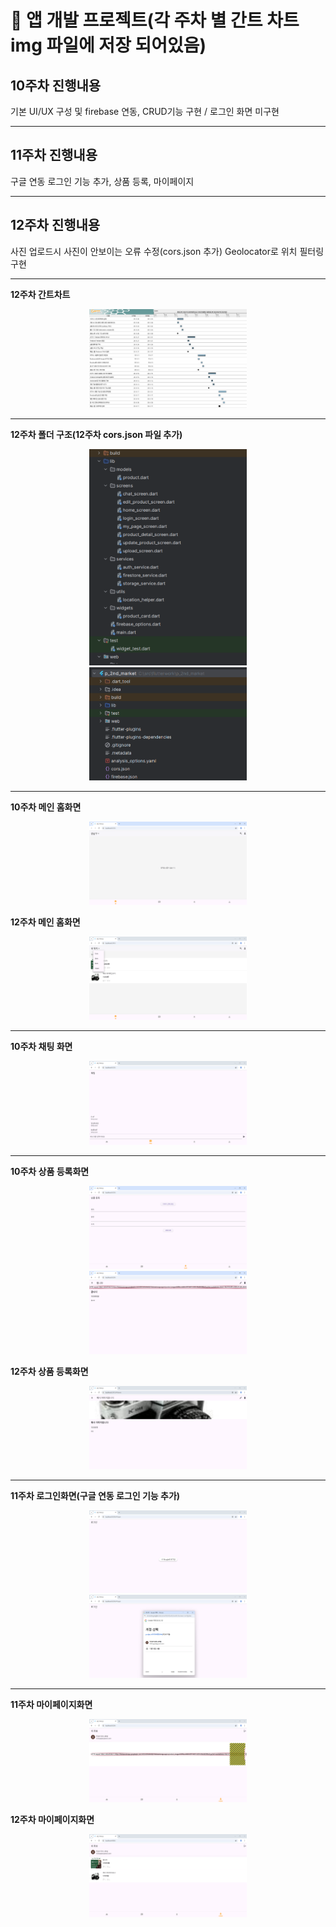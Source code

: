 # 📄 앱 개발 프로젝트(각 주차 별 간트 차트 img 파일에 저장 되어있음)

## 10주차 진행내용

기본 UI/UX 구성 및 firebase 연동, CRUD기능 구현 / 로그인 화면 미구현

---

## 11주차 진행내용

구글 연동 로그인 기능 추가, 상품 등록, 마이페이지

---

## 12주차 진행내용

사진 업로드시 사진이 안보이는 오류 수정(cors.json 추가)
Geolocator로 위치 필터링 구현

---

**12주차 간트차트**  
<div align="center">
  <img src="https://raw.githubusercontent.com/damuljang1547/flutterwork/main/2nd_Market_Project/12주차/img/week12_gantt.png" alt="12주차 간트차트" style="width: 50%;">
  
</div>

---

**12주차 폴더 구조(12주차 cors.json 파일 추가)**  
<div align="center">
  <img src="https://raw.githubusercontent.com/damuljang1547/flutterwork/main/2nd_Market_Project/10주차/img/week10_folder1.png" alt="12주차 폴더 구조" style="width: 50%;">
  <br>
  <img src="https://raw.githubusercontent.com/damuljang1547/flutterwork/main/2nd_Market_Project/12주차/img/week12_folder.png" alt="12주차 폴더 구조" style="width: 50%;">
</div>

---

**10주차 메인 홈화면**  
<div align="center">
  <img src="https://raw.githubusercontent.com/damuljang1547/flutterwork/main/2nd_Market_Project/10주차/img/week10_main.png" alt="12주차 메인 홈화면" style="width: 50%;">
</div>

**12주차 메인 홈화면**  
<div align="center">
  <img src="https://raw.githubusercontent.com/damuljang1547/flutterwork/main/2nd_Market_Project/12주차/img/week12_main.png" alt="12주차 메인 홈화면" style="width: 50%;">
</div>

---

**10주차 채팅 화면**  
<div align="center">
  <img src="https://raw.githubusercontent.com/damuljang1547/flutterwork/main/2nd_Market_Project/10주차/img/week10_chat.png" alt="12주차 채팅 화면" style="width: 50%;">
</div>

---

**10주차 상품 등록화면**  
<div align="center">
  <img src="https://raw.githubusercontent.com/damuljang1547/flutterwork/main/2nd_Market_Project/10주차/img/week10_upload.png" alt="12주차 상품 등록화면1" style="width: 50%;">
  <br>
  <img src="https://raw.githubusercontent.com/damuljang1547/flutterwork/main/2nd_Market_Project/11주차/img/week11_upload1.png" alt="12주차 상품 등록화면2" style="width: 50%;">
</div>

**12주차 상품 등록화면**  
<div align="center">
  <img src="https://raw.githubusercontent.com/damuljang1547/flutterwork/main/2nd_Market_Project/12주차/img/week12_upload.png" alt="12주차 상품 등록화면1" style="width: 50%;">
</div>

---

**11주차 로그인화면(구글 연동 로그인 기능 추가)**  
<div align="center">
  <img src="https://raw.githubusercontent.com/damuljang1547/flutterwork/main/2nd_Market_Project/11주차/img/week11_log1.png" alt="12주차 로그인화면1" style="width: 50%;">
  <br>
  <img src="https://raw.githubusercontent.com/damuljang1547/flutterwork/main/2nd_Market_Project/11주차/img/week11_log2.png" alt="12주차 로그인화면2" style="width: 50%;">
</div>

---

**11주차 마이페이지화면**  
<div align="center">
  <img src="https://raw.githubusercontent.com/damuljang1547/flutterwork/main/2nd_Market_Project/11주차/img/week11_mypage.png" alt="12주차 마이페이지" style="width: 50%;">
</div>

**12주차 마이페이지화면** 
<div align="center">
  <img src="https://raw.githubusercontent.com/damuljang1547/flutterwork/main/2nd_Market_Project/12주차/img/week12_mypage.png" alt="12주차 마이페이지" style="width: 50%;">
</div>
